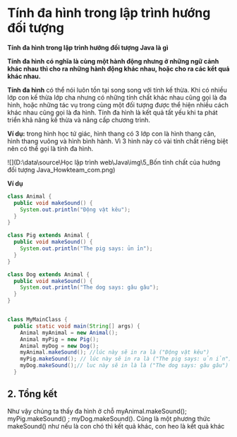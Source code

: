 # Tính đa hình trong lập trình hướng đối tượng

**Tính đa hình trong lập trình hướng đối tượng Java là gì**

**Tính đa hình** **có nghĩa là cùng một hành động nhưng ở những ngữ cảnh khác nhau thì cho ra những hành động khác nhau, hoặc cho ra các kết quả khác nhau.**

**Tính đa hình** có thể nói luôn tồn tại song song với tính kế thừa. Khi có nhiều lớp con kế thừa lớp cha nhưng có những tính chất khác nhau cũng gọi là đa hình, hoặc những tác vụ trong cùng một đối tượng được thể hiện nhiều cách khác nhau cũng gọi là đa hình. Tính đa hình là kết quả tất yếu khi ta phát triển khả năng kế thừa và nâng cấp chương trình.

**Ví dụ:** trong hình học tứ giác, hình thang có 3 lớp con là hình thang cân, hình thang vuông và hình bình hành. Vì 3 hình này có vài tính chất riêng biệt nên có thể gọi là tính đa hình.

![](D:\data\source\Học lập trình web\Java\img\5_Bốn tính chất của hướng đối tượng Java_Howkteam_com.png)

**Ví dụ**

```java
class Animal {
  public void makeSound() {
    System.out.println("Động vật kêu");
  }
}

class Pig extends Animal {
  public void makeSound() {
    System.out.println("The pig says: ủn ỉn");
  }
}

class Dog extends Animal {
  public void makeSound() {
    System.out.println("The dog says: gâu gâu");
  }
}


class MyMainClass {
  public static void main(String[] args) {
    Animal myAnimal = new Animal();  
    Animal myPig = new Pig();  
    Animal myDog = new Dog();  
    myAnimal.makeSound(); //lúc này sẽ in ra là ("Động vật kêu")
    myPig.makeSound(); // lúc này sẽ in ra là ("The pig says: ủn ỉn");
    myDog.makeSound();// luc này sẽ in là là ("The dog says: gâu gâu")
  }
```

## **2. Tổng kết**

Như vậy chúng ta thấy đa hình ở chỗ myAnimal.makeSound(); myPig.makeSound() ; myDog.makeSound(). Cũng là một phương thức makeSound() như nếu là con chó thì kết quả khác, con heo là kết quả khác